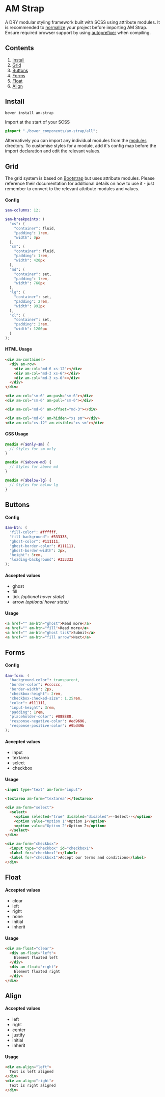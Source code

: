 # AM Strap

A DRY modular styling framework built with SCSS using attribute modules. It is recommended to [normalize](https://necolas.github.io/normalize.css/) your project before importing AM Strap. Ensure required browser support by using [autoprefixer](https://github.com/postcss/autoprefixer) when compiling.

## Contents

1. [Install](#install)
2. [Grid](#grid)
3. [Buttons](#buttons)
4. [Forms](#forms)
5. [Float](#float)
6. [Align](#align)

<a name="install"></a>
## Install

````sh
bower install am-strap
````
    
Import at the start of your SCSS

````scss
@import "./bower_components/am-strap/all";
````

Alternatively you can import any individual modules from the [modules](modules/) directory. To customise styles for a module, add it's config map before the import declaration and edit the relevant values.

<a name="grid"></a>
## Grid

The grid system is based on [Bootstrap](http://getbootstrap.com/) but uses attribute modules. Please reference their documentation for additional details on how to use it - just remember to convert to the relevant attribute modules and values.

#### Config

````scss
$am-columns: 12;

$am-breakpoints: (
  "xs": (
    "container": fluid,
    "padding": 1rem,
    "width": 0px
  ),
  "sm": (
    "container": fluid,
    "padding": 1rem,
    "width": 420px
  ),
  "md": (
    "container": set,
    "padding": 1rem,
    "width": 768px
  ),
  "lg": (
    "container": set,
    "padding": 2rem,
    "width": 992px
  ),
  "xl": (
    "container": set,
    "padding": 2rem,
    "width": 1200px
  )
);
````

#### HTML Usage

````html
<div am-container>
  <div am-row>
    <div am-col="md-6 xs-12"></div>
    <div am-col="md-3 xs-6"></div>
    <div am-col="md-3 xs-6"></div>
  </div>
</div>
````

````html
<div am-col="sm-6" am-push="sm-6"></div>
<div am-col="sm-6" am-pull="sm-6"></div>
````

````html
<div am-col="md-6" am-offset="md-3"></div>
````

````html
<div am-col="md-6" am-hidden="xs sm"></div>
<div am-col="xs-12" am-visible="xs sm"></div>
````

#### CSS Usage

````scss
@media #{$only-sm} {
  // Styles for sm only
}
````
    
````scss
@media #{$above-md} {
  // Styles for above md
}
````
    
````scss
@media #{$below-lg} {
  // Styles for below lg
}
````

<a name="buttons"></a>
## Buttons

#### Config

````scss
$am-btn: (
  "fill-color": #ffffff,
  "fill-background": #333333,
  "ghost-color": #111111,
  "ghost-border-color": #111111,
  "ghost-border-width": 2px,
  "height": 3rem,
  "loading-background": #333333
);
````

#### Accepted values

- ghost 
- fill 
- tick *(optional hover state)*
- arrow *(optional hover state)*

#### Usage

````html
<a href="" am-btn="ghost">Read more</a>
<a href="" am-btn="fill">Read more</a>
<a href="" am-btn="ghost tick">Submit</a>
<a href="" am-btn="fill arrow">Next</a>
````

<a name="forms"></a>
## Forms

#### Config

````scss
$am-form: (
  "background-color": transparent,
  "border-color": #cccccc,
  "border-width": 2px,
  "checkbox-height": 2rem,
  "checkbox-checked-size": 1.25rem,
  "color": #111111,
  "input-height": 3rem,
  "padding": 1rem,
  "placeholder-color": #888888,
  "response-negative-color": #ed9696,
  "response-positive-color": #9bd49b
);
````

#### Accepted values

- input
- textarea
- select
- checkbox


#### Usage

````html
<input type="text" am-form="input">
````

````html
<textarea am-form="textarea"></textarea>
````

````html
<div am-form="select">
  <select>
    <option selected="true" disabled="disabled">--Select--</option>
    <option value="Option 1">Option 1</option>
    <option value="Option 2">Option 2</option>
  </select>
</div>
````

````html
<div am-form="checkbox">
  <input type="checkbox" id="checkbox1">
  <label for="checkbox1"></label>
  <label for="checkbox1">Accept our terms and conditions</label>
</div>
````

<a name="float"></a>
## Float

#### Accepted values

- clear
- left
- right
- none
- initial
- inherit

#### Usage

````html
<div am-float="clear">
  <div am-float="left">
    Element floated left
  </div>
  <div am-float="right">
    Element floated right
  </div>
</div>
````

<a name="align"></a>
## Align

#### Accepted values

- left
- right
- center
- justify 
- initial
- inherit

#### Usage

````html
<div am-align="left">
  Text is left aligned
</div>
<div am-align="right">
  Text is right aligned
</div>
````